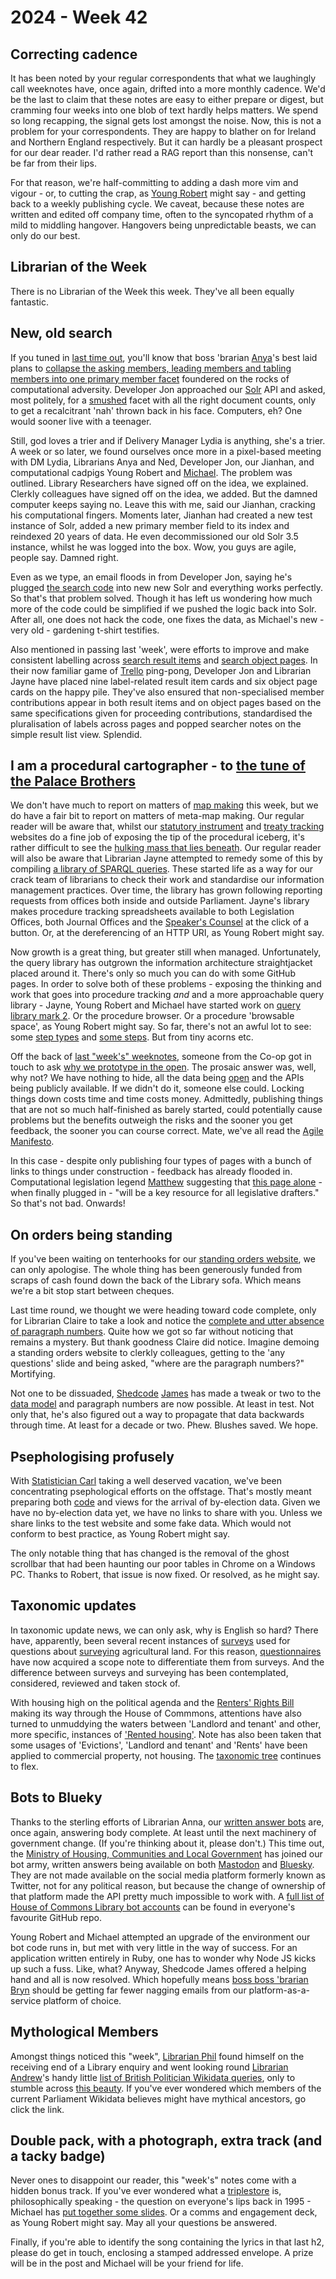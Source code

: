 # 2024 - Week 42

## Correcting cadence

It has been noted by your regular correspondents that what we laughingly call weeknotes have, once again, drifted into a more monthly cadence. We'd be the last to claim that these notes are easy to either prepare or digest, but cramming four weeks into one blob of text hardly helps matters. We spend so long recapping, the signal gets lost amongst the noise. Now, this is not a problem for your correspondents. They are happy to blather on for Ireland and Northern England respectively. But it can hardly be a pleasant prospect for our dear reader. I'd rather read a RAG report than this nonsense, can't be far from their lips.

For that reason, we're half-committing to adding a dash more vim and vigour - or, to cutting the crap, as [Young Robert](https://bsky.app/profile/robertbrook.bsky.social) might say - and getting back to a weekly publishing cycle. We caveat, because these notes are written and edited off company time, often to the syncopated rhythm of a mild to middling hangover. Hangovers being unpredictable beasts, we can only do our best.

## Librarian of the Week

There is no Librarian of the Week this week. They've all been equally fantastic.

## New, old search

If you tuned in [last time out](https://ukparliament.github.io/ontologies/meta/weeknotes/2024/39/), you'll know that boss 'brarian [Anya](https://bsky.app/profile/anyaso.bsky.social)'s best laid plans to [collapse the asking members, leading members and tabling members into one primary member facet](https://raw.githubusercontent.com/ukparliament/ontologies/refs/heads/master/meta/search/frontend/facets/members/venn.svg) foundered on the rocks of computational adversity. Developer Jon approached our [Solr](https://en.wikipedia.org/wiki/Apache_Solr) API and asked, most politely, for a [smushed](https://www.w3.org/wiki/RdfSmushing) facet with all the right document counts, only to get a recalcitrant 'nah' thrown back in his face. Computers, eh? One would sooner live with a teenager.

Still, god loves a trier and if Delivery Manager Lydia is anything, she's a trier. A week or so later, we found ourselves once more in a pixel-based meeting with DM Lydia, Librarians Anya and Ned, Developer Jon, our Jianhan, and computational cadpigs Young Robert and [Michael](https://bsky.app/profile/fantasticlife.bsky.social). The problem was outlined. Library Researchers have signed off on the idea, we explained. Clerkly colleagues have signed off on the idea, we added. But the damned computer keeps saying no. Leave this with me, said our Jianhan, cracking his computational fingers. Moments later, Jianhan had created a new test instance of Solr, added a new primary member field to its index and reindexed 20 years of data. He even decommissioned our old Solr 3.5 instance, whilst he was logged into the box. Wow, you guys are agile, people say. Damned right.

Even as we type, an email floods in from Developer Jon, saying he's plugged [the search code](https://github.com/ukparliament/search-prototype) into new new Solr and everything works perfectly. So that's that problem solved. Though it has left us wondering how much more of the code could be simplified if we pushed the logic back into Solr. After all, one does not hack the code, one fixes the data, as Michael's new - very old - gardening t-shirt testifies.

Also mentioned in passing last 'week', were efforts to improve and make consistent labelling across [search result items](https://search-prototype.herokuapp.com/search-prototype/search?query=conker&commit=Search) and [search object pages](https://search-prototype.herokuapp.com/search-prototype/objects?object=http%3A%2F%2Fhansard.intranet.data.parliament.uk%2FCommons%2F2024-02-06%2F24020691000057). In their now familiar game of [Trello](https://trello.com/b/hP5FLFHA/search-mvp-front-end) ping-pong, Developer Jon and Librarian Jayne have placed nine label-related result item cards and six object page cards on the happy pile. They've also ensured that non-specialised member contributions appear in both result items and on object pages based on the same specifications given for proceeding contributions, standardised the pluralisation of labels across pages and popped searcher notes on the simple result list view. Splendid.

## I am a procedural cartographer - to [the tune of the Palace Brothers](https://www.youtube.com/watch?v=owvF3Vb0JhA&ab_channel=tomkat69pc)

We don't have much to report on matters of [map making](https://ukparliament.github.io/ontologies/procedure/maps/) this week, but we do have a fair bit to report on matters of meta-map making. Our regular reader will be aware that, whilst our [statutory instrument](https://statutoryinstruments.parliament.uk/) and [treaty tracking](https://treaties.parliament.uk/) websites do a fine job of exposing the tip of the procedural iceberg, it's rather difficult to see the [hulking mass that lies beneath](https://ukparliament.github.io/ontologies/procedure/maps/meta/design-notes/). Our regular reader will also be aware that Librarian Jayne attempted to remedy some of this by compiling [a library of SPARQL queries](https://ukparliament.github.io/ontologies/procedure/meta/queries/). These started life as a way for our crack team of librarians to check their work and standardise our information management practices. Over time, the library has grown following reporting requests from offices both inside and outside Parliament. Jayne's library makes procedure tracking spreadsheets available to both Legislation Offices, both Journal Offices and the [Speaker's Counsel](https://erskinemay.parliament.uk/section/6396/speakers-counsel) at the click of a button. Or, at the dereferencing of an HTTP URI, as Young Robert might say.

Now growth is a great thing, but greater still when managed. Unfortunately, the query library has outgrown the information architecture straightjacket placed around it. There's only so much you can do with some GitHub pages. In order to solve both of these problems - exposing the thinking and work that goes into procedure tracking *and* and a more approachable query library - Jayne, Young Robert and Michael have started work on [query library mark 2](https://procedure-browser-036a79442650.herokuapp.com/). Or the procedure browser. Or a procedure 'browsable space', as Young Robert might say. So far, there's not an awful lot to see: some [step types](https://procedure-browser-036a79442650.herokuapp.com/step-types) and [some steps](https://procedure-browser-036a79442650.herokuapp.com/steps). But from tiny acorns etc.

Off the back of [last "week's" weeknotes](https://ukparliament.github.io/ontologies/meta/weeknotes/2024/39/), someone from the Co-op got in touch to ask [why we prototype in the open](https://bsky.app/profile/elgabs.bsky.social/post/3l4vru3ld3l2o). The prosaic answer was, well, why not? We have nothing to hide, all the data being [open](https://www.parliament.uk/site-information/copyright-parliament/open-parliament-licence/) and the APIs being publicly available. If we didn't do it, someone else could. Locking things down costs time and time costs money. Admittedly, publishing things that are not so much half-finished as barely started, could potentially cause problems but the benefits outweigh the risks and the sooner you get feedback, the sooner you can course correct. Mate, we've all read the [Agile Manifesto](https://agilemanifesto.org/).

In this case - despite only publishing four types of pages with a bunch of links to things under construction - feedback has already flooded in. Computational legislation legend [Matthew](https://bsky.app/profile/mattwadd.bsky.social) suggesting that [this page alone](https://procedure-browser-036a79442650.herokuapp.com/steps/JpQ96n8T/events) - when finally plugged in - "will be a key resource for all legislative drafters." So that's not bad. Onwards!

## On orders being standing

If you've been waiting on tenterhooks for our [standing orders website](https://api.parliament.uk/standing-orders), we can only apologise. The whole thing has been generously funded from scraps of cash found down the back of the Library sofa. Which means we're a bit stop start between cheques. 

Last time round, we thought we were heading toward code complete, only for Librarian Claire to take a look and notice the [complete and utter absence of paragraph numbers](https://api.parliament.uk/standing-orders/revision-sets/271). Quite how we got so far without noticing that remains a mystery. But thank goodness Claire did notice. Imagine demoing a standing orders website to clerkly colleagues, getting to the 'any questions' slide and being asked, "where are the paragraph numbers?" Mortifying.

Not one to be dissuaded, [Shedcode](https://shedcode.co.uk/) [James](https://mastodon.me.uk/@jamesjefferies) has made a tweak or two to the [data model](https://ukparliament.github.io/ontologies/standing-order/standing-order-ontology) and paragraph numbers are now possible. At least in test. Not only that, he's also figured out a way to propagate that data backwards through time. At least for a decade or two. Phew. Blushes saved. We hope.

## Psephologising profusely

With [Statistician Carl](https://bsky.app/profile/carlbaker.bsky.social) taking a well deserved vacation, we've been concentrating psephological efforts on the offstage. That's mostly meant preparing both [code](https://github.com/ukparliament/psephology) and views for the arrival of by-election data. Given we have no by-election data yet, we have no links to share with you. Unless we share links to the test website and some fake data. Which would not conform to best practice, as Young Robert might say.

The only notable thing that has changed is the removal of the ghost scrollbar that had been haunting our poor tables in Chrome on a Windows PC. Thanks to Robert, that issue is now fixed. Or resolved, as he might say.

## Taxonomic updates

In taxonomic update news, we can only ask, why is English so hard? There have, apparently, been several recent instances of [surveys](https://eldaddp.azurewebsites.net/terms/93178.html?_view=basic&_properties=scopeNote,prefLabel) used for questions about [surveying](https://eldaddp.azurewebsites.net/terms/93177.html?_view=basic&_properties=scopeNote,prefLabel) agricultural land. For this reason, [questionnaires](https://eldaddp.azurewebsites.net/terms/92707.html?_view=basic&_properties=scopeNote,prefLabel) have now acquired a scope note to differentiate them from surveys. And the difference between surveys and surveying has been contemplated, considered, reviewed and taken stock of.

With housing high on the political agenda and the [Renters' Rights Bill](https://bills.parliament.uk/bills/3764) making its way through the House of Commmons, attentions have also turned to unmuddying the waters between 'Landlord and tenant' and other, more specific, instances of ['Rented housing'](https://eldaddp.azurewebsites.net/terms/92810.html?_view=Thesaurus&_properties=prefLabel). Note has also been taken that some usages of 'Evictions', 'Landlord and tenant' and 'Rents' have been applied to commercial property, not housing. The [taxonomic tree](https://explore.data.parliament.uk/index.html?endpoint=terms) continues to flex.

## Bots to Blueky

Thanks to the sterling efforts of Librarian Anna, our [written answer bots](https://ukparliament.github.io/ontologies/meta/bots/#written-answer-bots) are, once again, answering body complete. At least until the next machinery of government change. (If you're thinking about it, please don't.) This time out, the [Ministry of Housing, Communities and Local Government](https://www.gov.uk/government/organisations/ministry-of-housing-communities-local-government) has joined our bot army, written answers being available on both [Mastodon](https://botsin.space/@MHCLGAnswers) and [Bluesky](https://bsky.app/profile/mhclg-answers.bsky.social). They are not made available on the social media platform formerly known as Twitter, not for any political reason, but because the change of ownership of that platform made the API pretty much impossible to work with. A [full list of House of Commons Library bot accounts](https://ukparliament.github.io/ontologies/meta/bots/) can be found in everyone's favourite GitHub repo.

Young Robert and Michael attempted an upgrade of the environment our bot code runs in, but met with very little in the way of success. For an application written entirely in Ruby, one has to wonder why Node JS kicks up such a fuss. Like, what? Anyway, Shedcode James offered a helping hand and all is now resolved. Which hopefully means [boss boss 'brarian Bryn](https://bsky.app/profile/brynmrgn.com) should be getting far fewer nagging emails from our platform-as-a-service platform of choice.

## Mythological Members

Amongst things noticed this "week", [Librarian Phil](https://bsky.app/profile/philbgorman.bsky.social) found himself on the receiving end of a Library enquiry and went looking round [Librarian Andrew](https://mastodon.flooey.org/@generalising)'s handy little [list of British Politician Wikidata queries](https://www.wikidata.org/wiki/Wikidata:WikiProject_British_Politicians/Sample_Queries), only to stumble across [this beauty](https://w.wiki/BVhe). If you've ever wondered which members of the current Parliament Wikidata believes might have mythical ancestors, go click the link.

## Double pack, with a photograph, extra track (and a tacky badge)

Never ones to disappoint our reader, this "week's" notes come with a hidden bonus track. If you've ever wondered what a [triplestore](https://en.wikipedia.org/wiki/Triplestore) is, philosophically speaking - the question on everyone's lips back in 1995 - Michael has [put together some slides](https://docs.google.com/presentation/d/1_SE9rXP8gfFNmLC3sbLCqxdC8Q_q9F-IwGbJ2N1pWxQ/edit?usp=sharing). Or a comms and engagement deck, as Young Robert might say. May all your questions be answered.

Finally, if you're able to identify the song containing the lyrics in that last h2, please do get in touch, enclosing a stamped addressed envelope. A prize will be in the post and Michael will be your friend for life.
